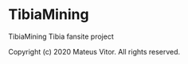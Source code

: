 # TibiaMining
TibiaMining Tibia fansite project

Copyright (c) 2020 Mateus Vitor. All rights reserved.
